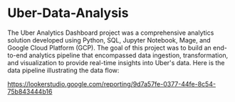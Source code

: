# Uber-Data-Analysis
The Uber Analytics Dashboard project was a comprehensive analytics solution developed using Python, SQL, Jupyter Notebook, Mage, and Google Cloud Platform (GCP). The goal of this project was to build an end-to-end analytics pipeline that encompassed data ingestion, transformation, and visualization to provide real-time insights into Uber's data. Here is the data pipeline illustrating the data flow: 




https://lookerstudio.google.com/reporting/9d7a57fe-0377-44fe-8c54-75b843444b16
